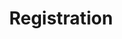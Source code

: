 ---
layout: banner
title: "Registration"
order: 2

redirect_from:
  - /pages/general-info/registration/%23upgrade
  - /pages/general-info/registration/%23upgrade/
  - /pages/general-info/registration/#upgrade
redirect_to:
  - /pages/general-info/registration#upgrade

hide: true
---